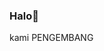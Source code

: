 ### Halo👋
kami PENGEMBANG
<!--
**MyWanz/MyWanz** adalah repositori _special_ karena `README.md` (file ini) muncul di profil GitHub Anda.
kami
Berikut adalah beberapa ide untuk Anda mulai:
kami
- Saat ini saya sedang mengerjaka MyWanz. V2.zip

- Saya ingin berkolaborasi dalam ...
- 🤔 I’m looking for help with ...
- 💬 Ask me about ...
- 📫 How to reach me: ...
- 😄 Pronouns: ...
- ⚡ Fun fact: ...
-->
